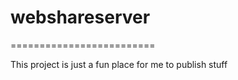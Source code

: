 # webshareserver
=========================

This project is just a fun place for me to publish stuff
